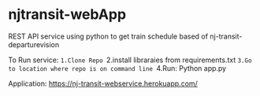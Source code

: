 # njtransit-webApp
REST API service using python to get train schedule based of nj-transit-departurevision

To Run service:
`1.Clone Repo
`2.install libraraies from requirements.txt
`3.Go to location where repo is on command line
`4.Run: Python app.py


Application:
https://nj-transit-webservice.herokuapp.com/
